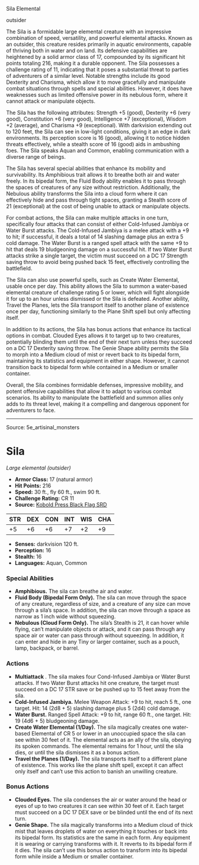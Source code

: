 <MonsterName/>Sila</MonsterName>
<CreatureType/>Elemental</CreatureType>

<Subtype/>outsider</Subtype>
<summary>The Sila is a formidable large elemental creature with an impressive combination of speed, versatility, and powerful elemental attacks. Known as an outsider, this creature resides primarily in aquatic environments, capable of thriving both in water and on land. Its defensive capabilities are heightened by a solid armor class of 17, compounded by its significant hit points totaling 216, making it a durable opponent. The Sila possesses a challenge rating of 11, indicating that it poses a substantial threat to parties of adventurers of a similar level. Notable strengths include its good Dexterity and Charisma, which allow it to move gracefully and manipulate combat situations through spells and special abilities. However, it does have weaknesses such as limited offensive power in its nebulous form, where it cannot attack or manipulate objects.</summary>

<detail>

The Sila has the following attributes: Strength +5 (good), Dexterity +6 (very good), Constitution +6 (very good), Intelligence +7 (exceptional), Wisdom +2 (average), and Charisma +9 (exceptional). With darkvision extending out to 120 feet, the Sila can see in low-light conditions, giving it an edge in dark environments. Its perception score is 16 (good), allowing it to notice hidden threats effectively, while a stealth score of 16 (good) aids in ambushing foes. The Sila speaks Aquan and Common, enabling communication with a diverse range of beings.

The Sila has several special abilities that enhance its mobility and survivability. Its Amphibious trait allows it to breathe both air and water freely. In its bipedal form, the Fluid Body ability enables it to pass through the spaces of creatures of any size without restriction. Additionally, the Nebulous ability transforms the Sila into a cloud form where it can effectively hide and pass through tight spaces, granting a Stealth score of 21 (exceptional) at the cost of being unable to attack or manipulate objects.

For combat actions, the Sila can make multiple attacks in one turn, specifically four attacks that can consist of either Cold-Infused Jambiya or Water Burst attacks. The Cold-Infused Jambiya is a melee attack with a +9 to hit; if successful, it deals a total of 14 slashing damage plus an extra 5 cold damage. The Water Burst is a ranged spell attack with the same +9 to hit that deals 19 bludgeoning damage on a successful hit. If two Water Burst attacks strike a single target, the victim must succeed on a DC 17 Strength saving throw to avoid being pushed back 15 feet, effectively controlling the battlefield.

The Sila can also use powerful spells, such as Create Water Elemental, usable once per day. This ability allows the Sila to summon a water-based elemental creature of challenge rating 5 or lower, which will fight alongside it for up to an hour unless dismissed or the Sila is defeated. Another ability, Travel the Planes, lets the Sila transport itself to another plane of existence once per day, functioning similarly to the Plane Shift spell but only affecting itself.

In addition to its actions, the Sila has bonus actions that enhance its tactical options in combat. Clouded Eyes allows it to target up to two creatures, potentially blinding them until the end of their next turn unless they succeed on a DC 17 Dexterity saving throw. The Genie Shape ability permits the Sila to morph into a Medium cloud of mist or revert back to its bipedal form, maintaining its statistics and equipment in either shape. However, it cannot transition back to bipedal form while contained in a Medium or smaller container.

Overall, the Sila combines formidable defenses, impressive mobility, and potent offensive capabilities that allow it to adapt to various combat scenarios. Its ability to manipulate the battlefield and summon allies only adds to its threat level, making it a compelling and dangerous opponent for adventurers to face.</detail>



---

Source: 5e_artisinal_monsters

# Sila

*Large elemental (outsider)*

- **Armor Class:** 17 (natural armor)
- **Hit Points:** 216
- **Speed:** 30 ft., fly 60 ft., swim 90 ft.
- **Challenge Rating:** CR 11
- **Source:** [Kobold Press Black Flag SRD](https://koboldpress.com/black-flag-roleplaying/)

| STR | DEX | CON | INT | WIS | CHA |
| --- | --- | --- | --- | --- | --- |
| +5 | +6 | +6 | +7 | +2 | +9 |

- **Senses:** darkvision 120 ft.
- **Perception:** 16
- **Stealth:** 16
- **Languages:** Aquan, Common

### Special Abilities

- **Amphibious.** The sila can breathe air and water.
- **Fluid Body (Bipedal Form Only).** The sila can move through the space of any creature, regardless of size, and a creature of any size can move through a sila’s space. In addition, the sila can move through a space as narrow as 1 inch wide without squeezing.
- **Nebulous (Cloud Form Only).** The sila’s Stealth is 21, it can hover while flying, can’t manipulate objects or attack, and it can pass through any space air or water can pass through without squeezing. In addition, it can enter and hide in any Tiny or larger container, such as a pouch, lamp, backpack, or barrel.

### Actions

- **Multiattack** . The sila makes four Cond-Infused Jambiya or Water Burst attacks. If two Water Burst attacks hit one creature, the target must succeed on a DC 17 STR save or be pushed up to 15 feet away from the sila.
- **Cold-Infused Jambiya.** Melee Weapon Attack: +9 to hit, reach 5 ft., one target. Hit: 14 (2d8 + 5) slashing damage plus 5 (2d4) cold damage.
- **Water Burst.** Ranged Spell Attack: +9 to hit, range 60 ft., one target. Hit: 19 (4d6 + 5) bludgeoning damage.
- **Create Water Elemental (1/Day).** The sila magically creates one water-based Elemental of CR 5 or lower in an unoccupied space the sila can see within 30 feet of it. The elemental acts as an ally of the sila, obeying its spoken commands. The elemental remains for 1 hour, until the sila dies, or until the sila dismisses it as a bonus action.
- **Travel the Planes (1/Day).** The sila transports itself to a different plane of existence. This works like the plane shift spell, except it can affect only itself and can’t use this action to banish an unwilling creature.

### Bonus Actions

- **Clouded Eyes.** The sila condenses the air or water around the head or eyes of up to two creatures it can see within 30 feet of it. Each target must succeed on a DC 17 DEX save or be blinded until the end of its next turn.
- **Genie Shape.** The sila magically transforms into a Medium cloud of thick mist that leaves droplets of water on everything it touches or back into its bipedal form. Its statistics are the same in each form. Any equipment it is wearing or carrying transforms with it. It reverts to its bipedal form if it dies. The sila can’t use this bonus action to transform into its bipedal form while inside a Medium or smaller container.



